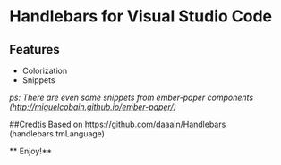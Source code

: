 # Handlebars for Visual Studio Code

## Features
* Colorization
* Snippets

*ps: There are even some snippets from ember-paper components (http://miguelcobain.github.io/ember-paper/)*

##Credtis
Based on https://github.com/daaain/Handlebars (handlebars.tmLanguage)



** Enjoy!**
